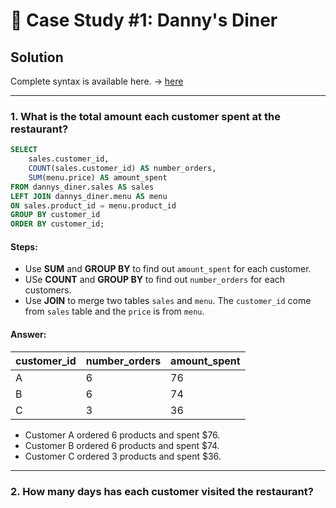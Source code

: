 # 🍜 Case Study #1: Danny's Diner

## Solution

Complete syntax is available here. -> [here](https://github.com/ElaWajdzik/8-Week-SQL-Challenge/blob/main/Case%20Study%20%231%20-%20Danny's%20Diner/SQL%20syntax/danny's%20diner.sql)

***

### 1. What is the total amount each customer spent at the restaurant?

````sql
SELECT 
    sales.customer_id,
    COUNT(sales.customer_id) AS number_orders,
    SUM(menu.price) AS amount_spent
FROM dannys_diner.sales AS sales
LEFT JOIN dannys_diner.menu AS menu
ON sales.product_id = menu.product_id
GROUP BY customer_id
ORDER BY customer_id;
````

#### Steps:
- Use **SUM** and **GROUP BY** to find out ```amount_spent``` for each customer.
- USe **COUNT** and **GROUP BY** to find out ```number_orders``` for each customers.
- Use **JOIN** to merge two tables ```sales``` and ```menu```. The ```customer_id``` come from ```sales``` table and the ```price``` is from ```menu```.


#### Answer:
| customer_id | number_orders | amount_spent |
| ----------- | ------------- | ------------ |
| A           | 6             | 76           |
| B           | 6             | 74           |
| C           | 3             | 36           |

- Customer A ordered 6 products and spent $76.
- Customer B ordered 6 products and spent $74.
- Customer C ordered 3 products and spent $36.

***

### 2. How many days has each customer visited the restaurant?



